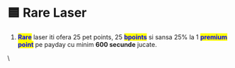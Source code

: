 # 🟦 Rare Laser

1. <mark style="color:blue;">**Rare**</mark> laser iti ofera 25 pet points, 25 <mark style="color:blue;">**bpoints**</mark> si sansa 25% la 1 <mark style="color:blue;">**premium point**</mark> pe payday cu minim **600 secunde** jucate.

\
